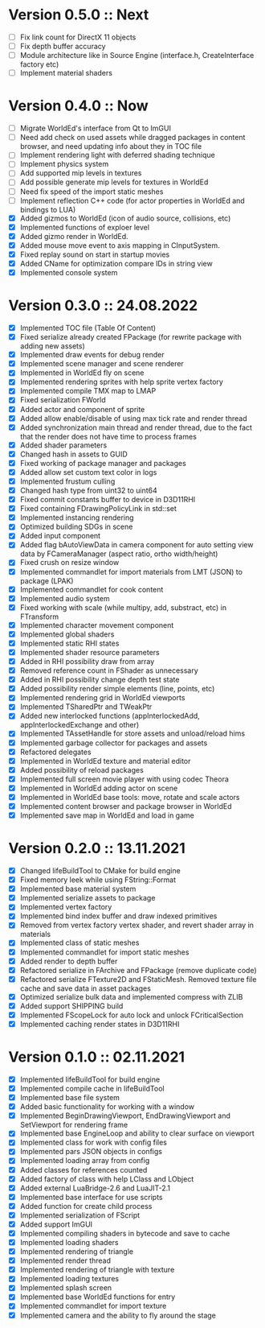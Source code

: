 # Version 0.5.0 :: Next
- [ ] Fix link count for DirectX 11 objects 
- [ ] Fix depth buffer accuracy
- [ ] Module architecture like in Source Engine (interface.h, CreateInterface factory etc)
- [ ] Implement material shaders
 
 # Version 0.4.0 :: Now	
- [ ] Migrate WorldEd's interface from Qt to ImGUI
- [ ] Need add check on used assets while dragged packages in content browser, and need updating info about they in TOC file
- [ ] Implement rendering light with deferred shading technique
- [ ] Implement physics system
- [ ] Add supported mip levels in textures
- [ ] Add possible generate mip levels for textures in WorldEd
- [ ] Need fix speed of the import static meshes
- [ ] Implement reflection C++ code (for actor properties in WorldEd and bindings to LUA)
- [x] Added gizmos to WorldEd (icon of audio source, collisions, etc)
- [x] Implemented functions of exploer level
- [x] Added gizmo render in WorldEd.
- [x] Added mouse move event to axis mapping in CInputSystem.
- [x] Fixed replay sound on start in startup movies
- [x] Added CName for optimization compare IDs in string view
- [x] Implemented console system

 # Version 0.3.0 :: 24.08.2022
- [x] Implemented TOC file (Table Of Content)
- [x] Fixed serialize already created FPackage (for rewrite package with adding new assets)
- [x] Implemented draw events for debug render
- [x] Implemented scene manager and scene renderer
- [x] Implemented in WorldEd fly on scene
- [x] Implemented rendering sprites with help sprite vertex factory
- [x] Implemented compile TMX map to LMAP
- [x] Fixed serialization FWorld
- [x] Added actor and component of sprite
- [x] Added allow enable/disable of using max tick rate and render thread
- [x] Added synchronization main thread and render thread, due to the fact that the render does not have time to process frames
- [x] Added shader parameters
- [x] Changed hash in assets to GUID
- [x] Fixed working of package manager and packages
- [x] Added allow set custom text color in logs
- [x] Implemented frustum culling
- [x] Changed hash type from uint32 to uint64
- [x] Fixed commit constants buffer to device in D3D11RHI
- [x] Fixed containing FDrawingPolicyLink in std::set
- [x] Implemented instancing rendering
- [x] Optimized building SDGs in scene
- [x] Added input component
- [x] Added flag bAutoViewData in camera component for auto setting view data by FCameraManager (aspect ratio, ortho width/height)
- [x] Fixed crush on resize window
- [x] Implemented commandlet for import materials from LMT (JSON) to package (LPAK)
- [x] Implemented commandlet for cook content
- [x] Implemented audio system
- [x] Fixed working with scale (while multipy, add, substract, etc) in FTransform
- [x] Implemented character movement component
- [x] Implemented global shaders
- [x] Implemented static RHI states
- [x] Implemented shader resource parameters
- [x] Added in RHI possibility draw from array
- [x] Removed reference count in FShader as unnecessary
- [x] Added in RHI possibility change depth test state
- [x] Added possibility render simple elements (line, points, etc)
- [x] Implemented rendering grid in WorldEd viewports
- [x] Implemented TSharedPtr and TWeakPtr
- [x] Added new interlocked functions (appInterlockedAdd, appInterlockedExchange and other)
- [x] Implemented TAssetHandle for store assets and unload/reload hims
- [x] Implemented garbage collector for packages and assets
- [x] Refactored delegates
- [x] Implemented in WorldEd texture and material editor
- [x] Added possibility of reload packages
- [x] Implemented full screen movie player with using codec Theora
- [x] Implemented in WorldEd adding actor on scene
- [x] Implemented in WorldEd base tools: move, rotate and scale actors
- [x] Implemented content browser and package browser in WorldEd
- [x] Implemented save map in WorldEd and load in game
	
 # Version 0.2.0 :: 13.11.2021
- [x] Changed lifeBuildTool to CMake for build engine
- [x] Fixed memory leek while using FString::Format
- [x] Implemented base material system
- [x] Implemented serialize assets to package
- [x] Implemented vertex factory
- [x] Implemented bind index buffer and draw indexed primitives
- [x] Removed from vertex factory vertex shader, and revert shader array in materials
- [x] Implemented class of static meshes
- [x] Implemented commandlet for import static meshes
- [x] Added render to depth buffer
- [x] Refactored serialize in FArchive and FPackage (remove duplicate code)
- [x] Refactored serialize FTexture2D and FStaticMesh. Removed texture file cache and save data in asset packages
- [x] Optimized serialize bulk data and implemented compress with ZLIB
- [x] Added support SHIPPING build
- [x] Implemented FScopeLock for auto lock and unlock FCriticalSection
- [x] Implemented caching render states in D3D11RHI

# Version 0.1.0 :: 02.11.2021
- [x] Implemented lifeBuildTool for build engine
- [x] Implemented compile cache in lifeBuildTool
- [x] Implemented base file system
- [x] Added basic functionality for working with a window
- [x] Implemented BeginDrawingViewport, EndDrawingViewport and SetViewport for rendering frame
- [x] Implemented base EngineLoop and ability to clear surface on viewport
- [x] Implemented class for work with config files
- [x] Implemented pars JSON objects in configs
- [x] Implemented loading array from config
- [x] Added classes for references ​counted
- [x] Added factory of class with help LClass and LObject
- [x] Added external LuaBridge-2.6 and LuaJIT-2.1
- [x] Implemented base interface for use scripts
- [x] Added function for create child process
- [x] Implemented serialization of FScript
- [x] Added support ImGUI
- [x] Implemented compiling shaders in bytecode and save to cache
- [x] Implemented loading shaders
- [x] Implemented rendering of triangle
- [x] Implemented render thread
- [x] Implemented rendering of triangle with texture
- [x] Implemented loading textures
- [x] Implemented splash screen
- [x] Implemented base WorldEd functions for entry
- [x] Implemented commandlet for import texture
- [x] Implemented camera and the ability to fly around the stage
